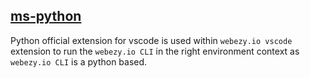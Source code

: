 ## [ms-python](https://marketplace.visualstudio.com/items?itemName=ms-python.python)

Python official extension for vscode is used within `webezy.io vscode` extension to run the `webezy.io CLI` in the right environment context as `webezy.io CLI` is a python based.